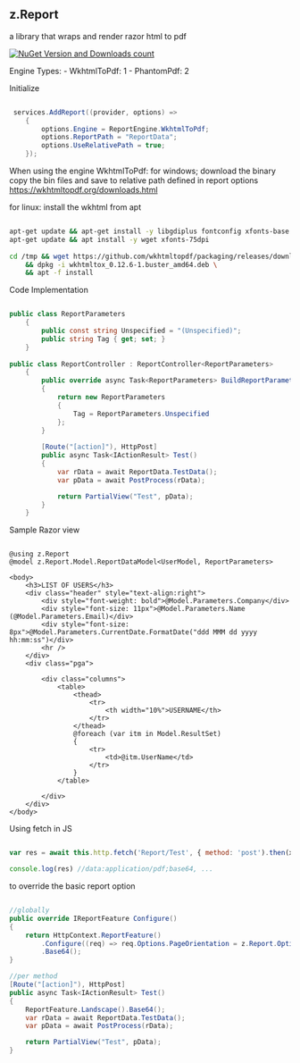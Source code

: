 ## z.Report

a library that wraps and render razor html to pdf

[![NuGet Version and Downloads count](https://buildstats.info/nuget/z.Report?includePreReleases=true)](https://www.nuget.org/profiles/tofilagman)

Engine Types:
	- WkhtmlToPdf: 1
	- PhantomPdf: 2

Initialize 
```c#

 services.AddReport((provider, options) =>
    { 
        options.Engine = ReportEngine.WkhtmlToPdf;
        options.ReportPath = "ReportData";
        options.UseRelativePath = true;
    });

```

When using the engine WkhtmlToPdf:
for windows;
 download the binary copy the bin files and save to relative path defined in report options
 https://wkhtmltopdf.org/downloads.html

 for linux:
    install the wkhtml from apt

```bash

apt-get update && apt-get install -y libgdiplus fontconfig xfonts-base
apt-get update && apt install -y wget xfonts-75dpi
     
cd /tmp && wget https://github.com/wkhtmltopdf/packaging/releases/download/0.12.6-1/wkhtmltox_0.12.6-1.buster_amd64.deb \
    && dpkg -i wkhtmltox_0.12.6-1.buster_amd64.deb \
    && apt -f install

```

Code Implementation

```c#

public class ReportParameters
    {
        public const string Unspecified = "(Unspecified)"; 
        public string Tag { get; set; }
    }
      
public class ReportController : ReportController<ReportParameters>
    { 
        public override async Task<ReportParameters> BuildReportParameter()
        { 
            return new ReportParameters
            { 
                Tag = ReportParameters.Unspecified
            }; 
        }
         
        [Route("[action]"), HttpPost] 
        public async Task<IActionResult> Test()
        { 
            var rData = await ReportData.TestData();
            var pData = await PostProcess(rData);

            return PartialView("Test", pData);
        } 
    }

```

Sample Razor view

```razor

@using z.Report 
@model z.Report.Model.ReportDataModel<UserModel, ReportParameters>

<body>
    <h3>LIST OF USERS</h3>
    <div class="header" style="text-align:right">
        <div style="font-weight: bold">@Model.Parameters.Company</div>
        <div style="font-size: 11px">@Model.Parameters.Name (@Model.Parameters.Email)</div>
        <div style="font-size: 8px">@Model.Parameters.CurrentDate.FormatDate("ddd MMM dd yyyy hh:mm:ss")</div>
        <hr />
    </div>
    <div class="pga">

        <div class="columns">
            <table>
                <thead>
                    <tr>
                        <th width="10%">USERNAME</th>
                    </tr>
                </thead>
                @foreach (var itm in Model.ResultSet)
                {
                    <tr>
                        <td>@itm.UserName</td>
                    </tr>
                }
            </table>

        </div>
    </div>
</body>

```

Using fetch in JS 

```javascript

var res = await this.http.fetch('Report/Test', { method: 'post').then(x => x.text());

console.log(res) //data:application/pdf;base64, ...

```

to override the basic report option

```c#

//globally
public override IReportFeature Configure()
{
    return HttpContext.ReportFeature()
        .Configure((req) => req.Options.PageOrientation = z.Report.Options.Orientation.Landscape)
        .Base64();
}

//per method
[Route("[action]"), HttpPost] 
public async Task<IActionResult> Test()
{
    ReportFeature.Landscape().Base64();
    var rData = await ReportData.TestData();
    var pData = await PostProcess(rData);

    return PartialView("Test", pData);
}

```